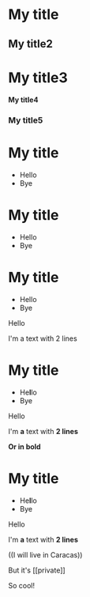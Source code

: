 
# My title
## My title2
# My title3
#### My title4
### My title5

# My title
- Hello
- Bye

# My title
* Hello
* Bye

# My title
- Hello
- Bye

Hello

I'm a text
with 2 lines

# My title
- He**l**lo
- Bye

Hello

I'm **a** text
with __2 lines__

**Or in bold**

# My title
- He**l**lo
- Bye

Hello

I'm **a** text
with __2 lines__

((I will live in Caracas))

But it's [[private]]

So cool!